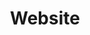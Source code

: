 ---
title: "Website"
changelog:
  - 2025-10-22 Fix display on mobile, add links to github, add filter for open source demos
  - 2025-10-19 Migrated to Next.js / Tailwind
  - 2025-09-29 Add recursio demo
  - 2025-09-08 Add vibesort demo
  - 2025-07-19 Add remastered songs for <span class="fa fa-music" aria-hidden="true" style="cursor:pointer"></span> easter egg
  - 2025-06-16 Add sea-block demo
  - 2025-06-11 Add css-workshop demo
  - 2025-06-03 Add endless-workshop demo
  - 2025-05-25 Add marble-workshop demo
  - 2025-04-30 Add puppy-workshop demo
  - 2025-04-06 Add tremolo demo
  - 2025-03-09 Add snake-support demo
  - 2025-03-02 Automated test reports on more... page
  - 2025-02-13 Add pixel-art-workflow demo
  - 2025-01-19 Add ski-stunt demo
  - 2025-01-06 Share url params with iframe (used for collide-o-scope)
  - 2025-01-05 Add fullscreen button and make quit buttons exit fullscreen
  - 2024-12-31 Support zipped assets and fullscreen iframe like itch.io
  - 2024-12-29 Add music easter egg on more... page
  - 2024-12-07 Add sketch-ball demo
  - 2024-11-26 Remove "technique" pages, switch to simple tag filters on more... page
  - 2024-11-25 Add cube-dance demo
  - 2024-11-17 Add rocket-car demo
  - 2024-11-10 Add avalanche demo
  - 2024-11-02 Add itsudoku demo
  - 2024-10-27 Add boating-school demo
  - 2024-10-21 Add changelog and update more... page
  - 2024-10-20 Add rail-layer demo
  - 2024-10-12 Add collide-o-scope demo
  - 2024-10-06 Add orbital launch demo
  - 2024-10-01 Set up jekyll site
---